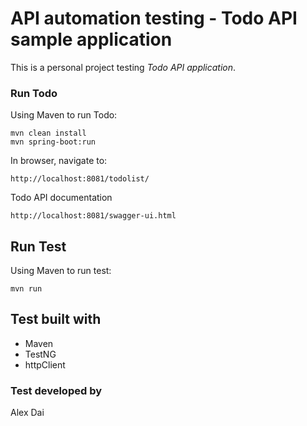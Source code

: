 # API automation testing - Todo API sample application
This is a personal project testing *Todo API application*.

### Run Todo 
Using Maven to run Todo:
```$xslt
mvn clean install
mvn spring-boot:run
```
In browser, navigate to:
```$xslt
http://localhost:8081/todolist/
```
Todo API documentation
```$xslt
http://localhost:8081/swagger-ui.html
```
## Run Test
Using Maven to run test:
```$xslt
mvn run
```
## Test built with
- Maven
- TestNG
- httpClient

### Test developed by 
Alex Dai


